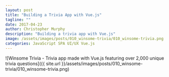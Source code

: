 ```yaml
---
layout: post
title: "Building a Trivia App with Vue.js"
tagline: ""
date: 2017-04-23
author: Christopher Murphy
description: "Building a trivia app with Vue.js"
image: /assets/images/posts/010_winsome-trivia/010_winsome-trivia.png
categories: JavaScript SPA UI/UX Vue.js
---
```


![Winsome Trivia - Trivia app made with Vue.js featuring over 2,000 unique trivia questions]({{ site.url }}/assets/images/posts/010_winsome-trivia/010_winsome-trivia.png)
